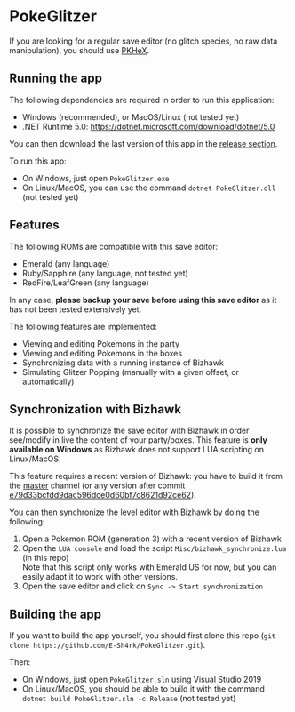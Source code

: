 # PokeGlitzer

If you are looking for a regular save editor (no glitch species, no raw data manipulation),
you should use [PKHeX](https://github.com/kwsch/PKHeX).

## Running the app

The following dependencies are required in order to run this application:

- Windows (recommended), or MacOS/Linux (not tested yet)
- .NET Runtime 5.0: https://dotnet.microsoft.com/download/dotnet/5.0

You can then download the last version of this app in the [release section](https://github.com/E-Sh4rk/PokeGlitzer/releases).

To run this app:
- On Windows, just open `PokeGlitzer.exe`
- On Linux/MacOS, you can use the command `dotnet PokeGlitzer.dll` (not tested yet)

## Features

The following ROMs are compatible with this save editor:
- Emerald (any language)
- Ruby/Sapphire (any language, not tested yet)
- RedFire/LeafGreen (any language)

In any case, **please backup your save before using this save editor** as it has not been tested extensively yet.

The following features are implemented:
- Viewing and editing Pokemons in the party
- Viewing and editing Pokemons in the boxes
- Synchronizing data with a running instance of Bizhawk
- Simulating Glitzer Popping (manually with a given offset, or automatically)

## Synchronization with Bizhawk

It is possible to synchronize the save editor with Bizhawk in order see/modify in live
the content of your party/boxes. This feature is **only available on Windows** as Bizhawk does not
support LUA scripting on Linux/MacOS.

This feature requires a recent version of Bizhawk:
you have to build it from the [master](https://github.com/TASVideos/BizHawk/tree/master) channel
(or any version after commit [e79d33bcfdd9dac596dce0d60bf7c8621d92ce62](https://github.com/TASVideos/BizHawk/tree/e79d33bcfdd9dac596dce0d60bf7c8621d92ce62)).

You can then synchronize the level editor with Bizhawk by doing the following:
1. Open a Pokemon ROM (generation 3) with a recent version of Bizhawk
2. Open the `LUA console` and load the script `Misc/bizhawk_synchronize.lua` (in this repo)  
Note that this script only works with Emerald US for now, but you can easily adapt it to work with other
versions.
3. Open the save editor and click on `Sync -> Start synchronization`

## Building the app

If you want to build the app yourself, you should first clone this repo
(`git clone https://github.com/E-Sh4rk/PokeGlitzer.git`).

Then:
- On Windows, just open `PokeGlitzer.sln` using Visual Studio 2019
- On Linux/MacOS, you should be able to build it with the command `dotnet build PokeGlitzer.sln -c Release`
(not tested yet)
